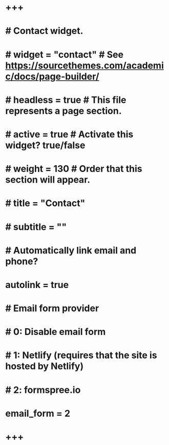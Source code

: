 # +++
# # Contact widget.
# # widget = "contact"  # See https://sourcethemes.com/academic/docs/page-builder/
# # headless = true  # This file represents a page section.
# # active = true  # Activate this widget? true/false
# # weight = 130  # Order that this section will appear.
# # 
# # title = "Contact"
# # subtitle = ""
# 
# # Automatically link email and phone?
# autolink = true
# 
# # Email form provider
# #   0: Disable email form
# #   1: Netlify (requires that the site is hosted by Netlify)
# #   2: formspree.io
# email_form = 2
# +++

